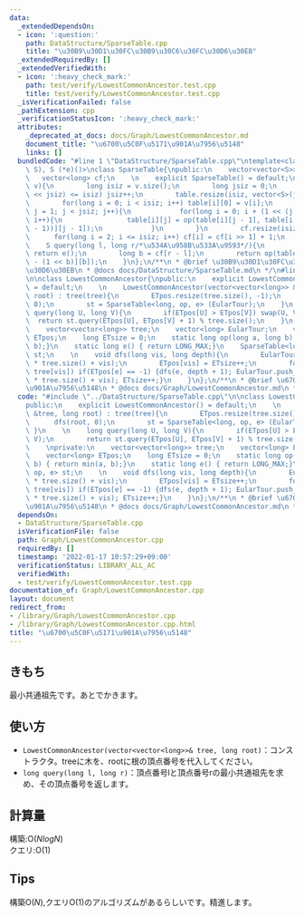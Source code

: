 ```yaml
---
data:
  _extendedDependsOn:
  - icon: ':question:'
    path: DataStructure/SparseTable.cpp
    title: "\u30B9\u30D1\u30FC\u30B9\u30C6\u30FC\u30D6\u30EB"
  _extendedRequiredBy: []
  _extendedVerifiedWith:
  - icon: ':heavy_check_mark:'
    path: test/verify/LowestCommonAncestor.test.cpp
    title: test/verify/LowestCommonAncestor.test.cpp
  _isVerificationFailed: false
  _pathExtension: cpp
  _verificationStatusIcon: ':heavy_check_mark:'
  attributes:
    _deprecated_at_docs: docs/Graph/LowestCommonAncestor.md
    document_title: "\u6700\u5C0F\u5171\u901A\u7956\u5148"
    links: []
  bundledCode: "#line 1 \"DataStructure/SparseTable.cpp\"\ntemplate<class S, S (*op)(S,\
    \ S), S (*e)()>\nclass SparseTable{\npublic:\n    vector<vector<S>> table;\n \
    \   vector<long> cf;\n    \n    explicit SparseTable() = default;\n    \n    SparseTable(vector<S>&\
    \ v){\n        long isiz = v.size();\n        long jsiz = 0;\n        while((1\
    \ << jsiz) <= isiz) jsiz++;\n        table.resize(isiz, vector<S>(jsiz, e()));\n\
    \        for(long i = 0; i < isiz; i++) table[i][0] = v[i];\n        for(long\
    \ j = 1; j < jsiz; j++){\n            for(long i = 0; i + (1 << (j - 1)) < isiz;\
    \ i++){\n                table[i][j] = op(table[i][j - 1], table[i + (1 << (j\
    \ - 1))][j - 1]);\n            }\n        }\n        cf.resize(isiz + 1);\n  \
    \      for(long i = 2; i <= isiz; i++) cf[i] = cf[i >> 1] + 1;\n    }\n    \n\
    \    S query(long l, long r/*\u534A\u958B\u533A\u9593*/){\n        if(l == r)\
    \ return e();\n        long b = cf[r - l];\n        return op(table[l][b], table[r\
    \ - (1 << b)][b]);\n    }\n};\n/**\n * @brief \u30B9\u30D1\u30FC\u30B9\u30C6\u30FC\
    \u30D6\u30EB\n * @docs docs/DataStructure/SparseTable.md\n */\n#line 2 \"Graph/LowestCommonAncestor.cpp\"\
    \n\nclass LowestCommonAncestor{\npublic:\n    explicit LowestCommonAncestor()\
    \ = default;\n    \n    LowestCommonAncestor(vector<vector<long>> &tree, long\
    \ root) : tree(tree){\n        ETpos.resize(tree.size(), -1);\n        dfs(root,\
    \ 0);\n        st = SparseTable<long, op, e> (EularTour);\n    }\n    \n    long\
    \ query(long U, long V){\n        if(ETpos[U] > ETpos[V]) swap(U, V);\n      \
    \  return st.query(ETpos[U], ETpos[V] + 1) % tree.size();\n    }\n    \nprivate:\n\
    \    vector<vector<long>> tree;\n    vector<long> EularTour;\n    vector<long>\
    \ ETpos;\n    long ETsize = 0;\n    static long op(long a, long b) { return min(a,\
    \ b);}\n    static long e() { return LONG_MAX;}\n    SparseTable<long, op, e>\
    \ st;\n    \n    void dfs(long vis, long depth){\n        EularTour.push_back(depth\
    \ * tree.size() + vis);\n        ETpos[vis] = ETsize++;\n        for(auto e :\
    \ tree[vis]) if(ETpos[e] == -1) {dfs(e, depth + 1); EularTour.push_back(depth\
    \ * tree.size() + vis); ETsize++;}\n    }\n};\n/**\n * @brief \u6700\u5C0F\u5171\
    \u901A\u7956\u5148\n * @docs docs/Graph/LowestCommonAncestor.md\n */\n"
  code: "#include \"../DataStructure/SparseTable.cpp\"\n\nclass LowestCommonAncestor{\n\
    public:\n    explicit LowestCommonAncestor() = default;\n    \n    LowestCommonAncestor(vector<vector<long>>\
    \ &tree, long root) : tree(tree){\n        ETpos.resize(tree.size(), -1);\n  \
    \      dfs(root, 0);\n        st = SparseTable<long, op, e> (EularTour);\n   \
    \ }\n    \n    long query(long U, long V){\n        if(ETpos[U] > ETpos[V]) swap(U,\
    \ V);\n        return st.query(ETpos[U], ETpos[V] + 1) % tree.size();\n    }\n\
    \    \nprivate:\n    vector<vector<long>> tree;\n    vector<long> EularTour;\n\
    \    vector<long> ETpos;\n    long ETsize = 0;\n    static long op(long a, long\
    \ b) { return min(a, b);}\n    static long e() { return LONG_MAX;}\n    SparseTable<long,\
    \ op, e> st;\n    \n    void dfs(long vis, long depth){\n        EularTour.push_back(depth\
    \ * tree.size() + vis);\n        ETpos[vis] = ETsize++;\n        for(auto e :\
    \ tree[vis]) if(ETpos[e] == -1) {dfs(e, depth + 1); EularTour.push_back(depth\
    \ * tree.size() + vis); ETsize++;}\n    }\n};\n/**\n * @brief \u6700\u5C0F\u5171\
    \u901A\u7956\u5148\n * @docs docs/Graph/LowestCommonAncestor.md\n */\n"
  dependsOn:
  - DataStructure/SparseTable.cpp
  isVerificationFile: false
  path: Graph/LowestCommonAncestor.cpp
  requiredBy: []
  timestamp: '2022-01-17 10:57:29+09:00'
  verificationStatus: LIBRARY_ALL_AC
  verifiedWith:
  - test/verify/LowestCommonAncestor.test.cpp
documentation_of: Graph/LowestCommonAncestor.cpp
layout: document
redirect_from:
- /library/Graph/LowestCommonAncestor.cpp
- /library/Graph/LowestCommonAncestor.cpp.html
title: "\u6700\u5C0F\u5171\u901A\u7956\u5148"
---
```

## きもち

最小共通祖先です。あとでかきます。  

## 使い方  
- `LowestCommonAncestor(vector<vector<long>>& tree, long root)`：コンストラクタ。treeに木を、rootに根の頂点番号を代入してください。  
- `long query(long l, long r)`：頂点番号lと頂点番号rの最小共通祖先を求め、その頂点番号を返します。  

## 計算量

構築:$\mathrm{O}(NlogN)$  
クエリ:$\mathrm{O}(1)$  

## Tips

構築$\mathrm{O}(N)$,クエリ$\mathrm{O}(1)$のアルゴリズムがあるらしいです。精進します。  
